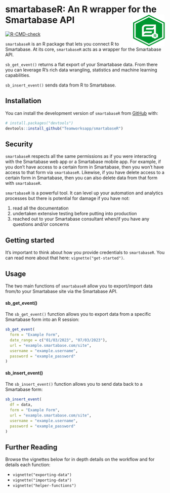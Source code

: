 
# smartabaseR: An R wrapper for the Smartabase API <img src="man/figures/logo.png" align="right" height="100" style="float:right; height:100px; width:100px">

<!-- badges: start -->

[![R-CMD-check](https://github.com/Teamworksapp/smartabaseR/actions/workflows/R-CMD-check.yaml/badge.svg)](https://github.com/Teamworksapp/smartabaseR/actions/workflows/R-CMD-check.yaml)
<!-- badges: end -->

`smartabaseR` is an R package that lets you connect R to Smartabase. At
its core, `smartabaseR` acts as a wrapper for the Smartabase API.

`sb_get_event()` returns a flat export of your Smartabase data. From
there you can leverage R’s rich data wrangling, statistics and machine
learning capabilities.

`sb_insert_event()` sends data from R to Smartabase.

## Installation

You can install the development version of `smartabaseR` from
[GitHub](https://github.com/) with:

``` r
# install.packages("devtools")
devtools::install_github("Teamworksapp/smartabaseR")
```

## Security

`smartabaseR` respects all the same permissions as if you were
interacting with the Smartabase web app or a Smartabase mobile app. For
example, if you don’t have access to a certain form in Smartabase, then
you won’t have access to that form via `smartabaseR`. Likewise, if you
have delete access to a certain form in Smartabase, then you can also
delete data from that form with `smartabaseR`.

`smartabaseR` is a powerful tool. It can level up your automation and
analytics processes but there is potential for damage if you have not:

1.  read all the documentation
2.  undertaken extensive testing before putting into production
3.  reached out to your Smartabase consultant when/if you have any
    questions and/or concerns

## Getting started

It’s important to think about how you provide credentials to
`smartabaseR`. You can read more about that here:
`vignette("get-started")`.

## Usage

The two main functions of `smartabaseR` allow you to export/import data
from/to your Smartabase site via the Smartabase API.

#### sb_get_event()

The `sb_get_event()` function allows you to export data from a specific
Smartabase form into an R session:

``` r
sb_get_event(
  form = "Example Form",
  date_range = c("01/03/2023", "07/03/2023"),
  url = "example.smartabase.com/site",
  username = "example.username",
  password = "example_password"
)
```

#### sb_insert_event()

The `sb_insert_event()` function allows you to send data back to a
Smartabase form:

``` r
sb_insert_event(
  df = data,
  form = "Example Form",
  url = "example.smartabase.com/site",
  username = "example.username",
  password = "example_password"
)
```

## Further Reading

Browse the vignettes below for in depth details on the workflow and for
details each function:

- `vignette("exporting-data")`
- `vignette("importing-data")`
- `vignette("helper-functions")`
